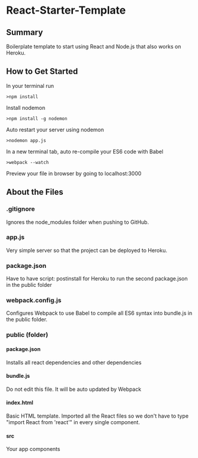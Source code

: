 # React-Starter-Template

## Summary ##
  Boilerplate template to start using React and Node.js that also works on Heroku.

## How to Get Started ##
  In your terminal run 
  ```
  >npm install
  ```
  Install nodemon
  ```
  >npm install -g nodemon
  ```
  
  Auto restart your server using nodemon
  ```
  >nodemon app.js
  ```
  
  In a new terminal tab, auto re-compile your ES6 code with Babel
  ```
  >webpack --watch
  ```
  
  Preview your file in browser by going to localhost:3000
  

## About the Files ##

### .gitignore ###
Ignores the node_modules folder when pushing to GitHub.

### app.js ###
Very simple server so that the project can be deployed to Heroku.

### package.json ###
Have to have script: postinstall for Heroku to run the second package.json in the public folder

### webpack.config.js ###
Configures Webpack to use Babel to compile all ES6 syntax into bundle.js in the public folder.
  
  
### public (folder) ###
#### package.json ####
Installs all react dependencies and other dependencies

#### bundle.js ####
Do not edit this file. It will be auto updated by Webpack

#### index.html ####
Basic HTML template. Imported all the React files so we don't have to type "import React from 'react'" in every single component.

#### src ####
Your app components
  

